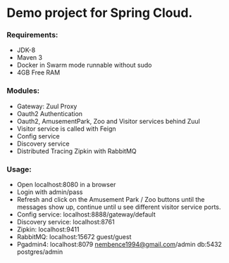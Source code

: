 # Demo project for Spring Cloud.

### Requirements:

- JDK-8
- Maven 3
- Docker in Swarm mode runnable without sudo
- 4GB Free RAM

### Modules:

- Gateway: Zuul Proxy
- Oauth2 Authentication
- Oauth2, AmusementPark, Zoo and Visitor services behind Zuul
- Visitor service is called with Feign
- Config service
- Discovery service 
- Distributed Tracing Zipkin with RabbitMQ

### Usage:

- Open localhost:8080 in a browser
- Login with admin/pass
- Refresh and click on the Amusement Park / Zoo buttons until the messages show up, continue until u see different visitor service ports.
- Config service: localhost:8888/gateway/default
- Discovery service: localhost:8761
- Zipkin: localhost:9411
- RabbitMQ: localhost:15672 guest/guest
- Pgadmin4: localhost:8079 nembence1994@gmail.com/admin db:5432 postgres/admin
